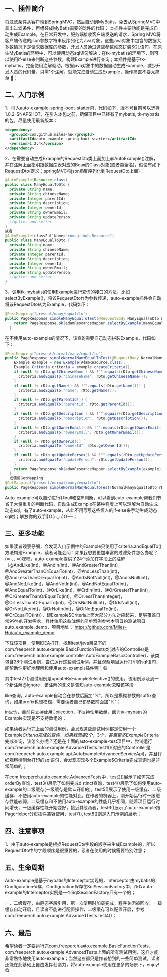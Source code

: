 ## 一、插件简介

​    将过滤条件从客户端到SpringMVC，然后自动到MyBatis，免去从SpringMVC中拿出过滤条件，再组装成MyBatis需要的滤件的代码；
本插件主要功能是完成自动生成Example，在日常开发中，服务端接收客户端发送的请求，Spring MVC将客户端传递的json参数字符串反序列化为java对象，这些java对象中包含的数据大多数情况下是请求数据库的参数，开发人员通过这些参数动态拼装SQL语句，在原生MyBatis的环境中，可以使用动态sql语句解决；在tk-mybatis的环境下，则可以使用if-else来判断这些参数，构建Example进行查询；本插件是基于tk-mybatis，完全使用注解驱动，根据java对象中的数据自动生成Example，减少开发人员的代码量，只需1个注解，就能完成自动生成Example，操作简直不要太简单 🤩；

## 二、入门示例

1、引入auto-example-spring-boot-starter包，代码如下，版本号目前可以选择1.0.2-SNAPSHOT，在引入本包之前，确保项目中已经有了mybatis, tk-mybatis的包，尽量使用最新版本：

```xml
<dependency>
  <groupId>com.github.miles-hu</groupId>
  <artifactId>auto-example-spring-boot-starter</artifactId>
  <version>1.2.4</version>
</dependency>
```

2、在需要自动生成Example的RequestDto类上面加上@AutoExample()注解，并在注解上面指明跟数据库表对应的Bean的Class对象(或者类全名)，假设有如下RequestDto(定义：springMVC将json串反序列化到RequestDto上面)：

```java
@AutoExample(Resource.class)
public class ManyEqualToDto {
  private String name;
  private String chineseName;
  private Integer parentId;
  private String description;
  private Integer ownerId;
  private String ownerEmail;
  private String updatePerson;
  //getter and setter
}
或者
@AutoExample(classFullName="com.github.Resource")
public class ManyEqualToDto {
  private String name;
  private String chineseName;
  private Integer parentId;
  private String description;
  private Integer ownerId;
  private String ownerEmail;
  private String updatePerson;
  //getter and setter
}
```

3、调用tk-mybatis的使用Example进行查询的接口的方法，比如selectByExample()，将该RequestDto作为参数传递，auto-example插件会自动将该RequestDto转为Example，代码如下：

```java
@PostMapping("present/many/equal/to")  
public PageResponse simpleManyEqualToTest(@RequestBody ManyEqualToDto manyEqualToDto) {
    return PageResponse.ok(adamResourceMapper.selectByExample(manyEqualToDto));
  }
```

​	在不使用auto-example的情况下，该查询需要自己动态拼装Example，代码如下：

```java
@PostMapping("present/normal/many/equal/to")
public PageResponse simpleNormalManyEqualToTest(@RequestBody NormalManyEqualToDto rDto) {
    Example example = new Example(AdamResource.class);
    Example.Criteria criteria = example.createCriteria();
    if (null != rDto.getChineseName() && !"".equals(rDto.getChineseName())) {
      criteria.andEqualTo("chineseName", rDto.getChineseName());
    }
    if (null != rDto.getName() && !"".equals(rDto.getName())) {
      criteria.andEqualTo("name", rDto.getName());
    }
    if (null != rDto.getParentId()) {
      criteria.andEqualTo("parentId", rDto.getParentId());
    }
    if (null != rDto.getDescription() && !"".equals(rDto.getDescription())) {
      criteria.andEqualTo("description", rDto.getDescription());
    }
    if (null != rDto.getOwnerEmail() && !"".equals(rDto.getOwnerEmail())) {
      criteria.andEqualTo("ownerEmail", rDto.getOwnerEmail());
    }
    if (null != rDto.getOwnerId()) {
      criteria.andEqualTo("ownerId", rDto.getOwnerId());
    }
    if (null != rDto.getUpdatePerson() && !"".equals(rDto.getUpdatePerson())) {
      criteria.andEqualTo("updatePerson", rDto.getUpdatePerson());
    }
    return PageResponse.ok(adamResourceMapper.selectByExample(example));
  }
  或使用GetMapping:
@GetMapping("present/normal/many/equal/to")
public PageResponse simpleNormalManyEqualToTest(NormalManyEqualToDto rDto) {}
```

Auto-example可以自动进行非null和空串判断，可以看到auto-example帮我们节省了大量重复的判断代码，自动生成Example在某种程度上可以理解为自动生成动态sql，有了auto-example，从此不用再写这些烦人的if-else来手动生成动态sql啦；解放你的双手🤲O(∩_∩)O~~；

## 三、更多功能

​    如果读者观察仔细，会发现入门示例中的Example只使用了criteria.andEqualTo()方法构建Example，读者可能会问：如果我想要更加丰富的过滤条件怎么办呢？
​    (≖ ◡ ≖)嘿嘿，auto-example提供了24个添加在字段上的注解（@AndLike(int)，@AndIn(int)，@AndGreaterThan(int)，@AndGreaterThanOrEqualTo(int)，@AndLessThan(int)，@AndLessThanOrEqualTo(int)，@AndIsNotNull(int)，@AndIsNull(int)，@AndNotLike(int)，@AndNotIn(int)，@AndNotEqualTo(int)，@AndEqualTo(int)，@OrLike(int)，@OrdIn(int)，@OrGreaterThan(int)，@OrGreaterThanOrEqualTo(int)，@OrLessThan(Integer)，@OrLessThanOrEqualTo(int)，@OrIsNotNull(int)，@OrIsNull(int)，@OrNotLike(int)，@OrNotIn(int)，@OrNotEqualTo(int)，@OrEqualTO(int)），跟Example$Criteria上面大部分方法对应起来，足够覆盖日常99%的开发需求，具体使用这些注解的简单案例参考本项目的测试项目auto_example_demo，项目地址：
https://github.com/Miles-Hu/auto_example_demo

下载该项目，使用IDEA打开，找到test/java目录下的com.freeperch.auto.example.BasicFunctionTests类(对应的Controller是com.freeperch.auto.example.controller.AutoExampleBasicController)，该类包含28个测试用例，尝试运行这些测试用例，并且观察项目运行打印的sql语句，能帮助你更好地理解和使用auto-example插件喔；😃

其中test27()测试用例是updateByExampleSelective()的使用，该用例涉及到一个新注解@Ignore，该注解的含义是告知auto-example忽略该字段

like查询，auto-example自动会在参数后面加"%"，所以是模糊参数的suffix查询，如果prefix也想模糊，需要读者自己在参数前面加"%"；

in查询，目前只支持使用Collection，不支持使用数组，因为tk-mybatis的Example实现是不支持数组的；

​    如果读者运行完上面的测试用例，会发现这些测试用例都是使用一个Example$Criteria完成的查询，如果我想要2个，3个，甚至更多Example$Criteria完成查询，该怎么办呢？还是在上面的auto-example-test项目中，尝试运行com.freeperch.auto.example.AdvancedTests.test1()(对应的Controller是com.freeperch.auto.example.api.AutoExampleAdvancedServiceApi)，并且仔细观察控制台打印的sql语句，会发现实现多个Example$Criteria完成查询也是非常简单的；

​    在com.freeperch.auto.example.AdvancedTests中，test2()展示了如何完成orderBy查询，test3()展示了如何完成distinct查询，test4()展示了如何使用auto-example的二级缓存(一级缓存是默认开启的)，test5()展示了使用一级缓存、二级缓存、不使用auto-example的性能对比，在作者的机器上，刚开始运行时一级缓存性能较弱，二级缓存和不使用auto-example的性能几乎相同，随着项目运行时间增长，一级缓存性能开始变好，接近其他两者，test6()展示了auto-example跟PageHelper分页插件兼容使用，test7(), test8()则是入门示例的展示；

## 四、注意事项

1、由于auto-example是根据RequestDto字段的顺序来生成Example的，所以RequestDto中的字段顺序是很重要的，读者在使用的时候需要特别注意；

## 五、生命周期

​    Auto-example是基于mybatis的Interceptor实现的，Interceptor由mybatis的Configuration保存，Configuration保存在SqlSessionFactory中，所以auto-example的Interceptor实例是一个SqlSessionFactory只有一个的；

​    一、二级缓存，由静态字段引用，第一次使用时加载完成，程序关闭被回收，一级缓存自动开启，且读者不能进行配置操作，二级缓存可以配置开启，参考com.freeperch.auto.example.AdvancedTests.test4()；

## 六、最后  

​    希望读者一定要运行完com.freeperch.auto.example.BasicFunctionTests、com.freeperch.auto.example.AdvancedTests上面的所有测试用例，这样才能非常熟练地使用auto-example；当然这些都只是作者想到的一些简单测试，读者还能在此基础上自由发挥创造力，将auto-example使用在更多的场景下，enjoy! 😋
